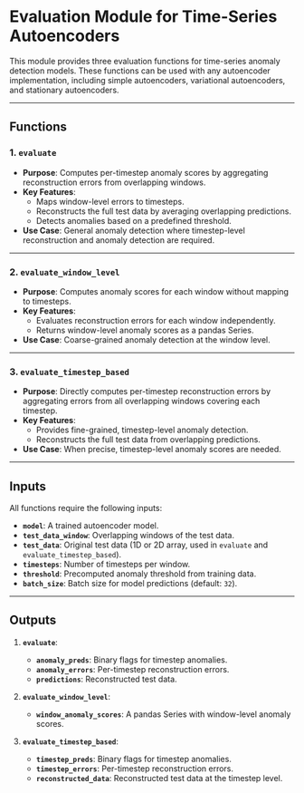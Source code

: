 # Evaluation Module for Time-Series Autoencoders

This module provides three evaluation functions for time-series anomaly detection models. These functions can be used with any autoencoder implementation, including simple autoencoders, variational autoencoders, and stationary autoencoders.

---

## Functions

### 1. **`evaluate`**
- **Purpose**: Computes per-timestep anomaly scores by aggregating reconstruction errors from overlapping windows.
- **Key Features**:
  - Maps window-level errors to timesteps.
  - Reconstructs the full test data by averaging overlapping predictions.
  - Detects anomalies based on a predefined threshold.
- **Use Case**: General anomaly detection where timestep-level reconstruction and anomaly detection are required.

---

### 2. **`evaluate_window_level`**
- **Purpose**: Computes anomaly scores for each window without mapping to timesteps.
- **Key Features**:
  - Evaluates reconstruction errors for each window independently.
  - Returns window-level anomaly scores as a pandas Series.
- **Use Case**: Coarse-grained anomaly detection at the window level.

---

### 3. **`evaluate_timestep_based`**
- **Purpose**: Directly computes per-timestep reconstruction errors by aggregating errors from all overlapping windows covering each timestep.
- **Key Features**:
  - Provides fine-grained, timestep-level anomaly detection.
  - Reconstructs the full test data from overlapping predictions.
- **Use Case**: When precise, timestep-level anomaly scores are needed.

---

## Inputs
All functions require the following inputs:
- **`model`**: A trained autoencoder model.
- **`test_data_window`**: Overlapping windows of the test data.
- **`test_data`**: Original test data (1D or 2D array, used in `evaluate` and `evaluate_timestep_based`).
- **`timesteps`**: Number of timesteps per window.
- **`threshold`**: Precomputed anomaly threshold from training data.
- **`batch_size`**: Batch size for model predictions (default: `32`).

---

## Outputs
1. **`evaluate`**:
   - **`anomaly_preds`**: Binary flags for timestep anomalies.
   - **`anomaly_errors`**: Per-timestep reconstruction errors.
   - **`predictions`**: Reconstructed test data.

2. **`evaluate_window_level`**:
   - **`window_anomaly_scores`**: A pandas Series with window-level anomaly scores.

3. **`evaluate_timestep_based`**:
   - **`timestep_preds`**: Binary flags for timestep anomalies.
   - **`timestep_errors`**: Per-timestep reconstruction errors.
   - **`reconstructed_data`**: Reconstructed test data at the timestep level.
